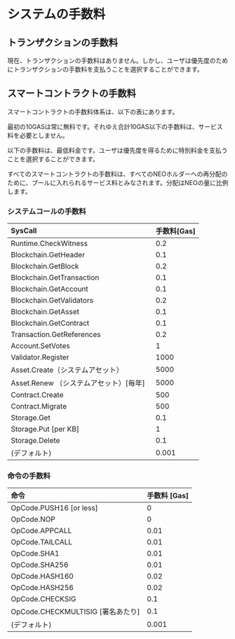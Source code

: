 # システムの手数料

## トランザクションの手数料

現在、トランザクションの手数料はありません。しかし、ユーザは優先度のためにトランザクションの手数料を支払うことを選択することができます。

## スマートコントラクトの手数料

スマートコントラクトの手数料体系は、以下の表にあります。

最初の10GASは常に無料です。それゆえ合計10GAS以下の手数料は、サービス料を必要としません。

以下の手数料は、最低料金です。ユーザは優先度を得るために特別料金を支払うことを選択することができます。

すべてのスマートコントラクトの手数料は、すべてのNEOホルダーへの再分配のために、プールに入れられるサービス料とみなされます。分配はNEOの量に比例します。

### システムコールの手数料

| SysCall                               | 手数料[Gas]    |
|:--------------------------------------|:------------|
| Runtime.CheckWitness                  | 0.2           |
| Blockchain.GetHeader                  | 0.1           |
| Blockchain.GetBlock                   | 0.2           |
| Blockchain.GetTransaction             | 0.1           |
| Blockchain.GetAccount                 | 0.1           |
| Blockchain.GetValidators              | 0.2           |
| Blockchain.GetAsset                   | 0.1           |
| Blockchain.GetContract                | 0.1           |
| Transaction.GetReferences             | 0.2           |
| Account.SetVotes                      | 1             |
| Validator.Register                    | 1000          |
| Asset.Create（システムアセット）         | 5000          |
| Asset.Renew （システムアセット）[毎年]    | 5000          |
| Contract.Create                       | 500           |
| Contract.Migrate                      | 500           |
| Storage.Get                           | 0.1           |
| Storage.Put [per KB]                  | 1             |
| Storage.Delete                        | 0.1           |
| (デフォルト)                            | 0.001         |

### 命令の手数料

| 命令                                   | 手数料 [Gas]   |
|:--------------------------------------|:------------|
| OpCode.PUSH16 [or less]               | 0             |
| OpCode.NOP                            | 0             |
| OpCode.APPCALL                        | 0.01          |
| OpCode.TAILCALL                       | 0.01          |
| OpCode.SHA1                           | 0.01          |
| OpCode.SHA256                         | 0.01          |
| OpCode.HASH160                        | 0.02          |
| OpCode.HASH256                        | 0.02          |
| OpCode.CHECKSIG                       | 0.1           |
| OpCode.CHECKMULTISIG [署名あたり]       | 0.1           |
| (デフォルト)                            | 0.001         |

